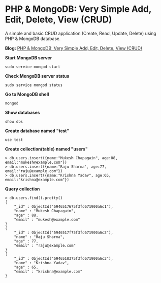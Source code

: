 PHP &amp; MongoDB: Very Simple Add, Edit, Delete, View (CRUD)
========

A simple and basic CRUD application (Create, Read, Update, Delete) using PHP & MongoDB database.

**Blog:** [PHP & MongoDB: Very Simple Add, Edit, Delete, View (CRUD)](http://blog.chapagain.com.np/php-mongodb-very-simple-add-edit-delete-view-crud-beginner-tutorial/)

**Start MongoDB server**

```
sudo service mongod start
```

**Check MongoDB server status**

```
sudo service mongod status
```

**Go to MongoDB shell**

```
mongod
```

**Show databases**

```
show dbs
```

**Create database named "test"**

```
use test
```

**Create collection(table) named "users"**

```
> db.users.insert({name:"Mukesh Chapagain", age:88, email:"mukesh@example.com"})
> db.users.insert({name:"Raju Sharma", age:77, email:"raju@example.com"})
> db.users.insert({name:"Krishna Yadav", age:65, email:"krishna@example.com"})
```

**Query collection**

```
> db.users.find().pretty()
{
	"_id" : ObjectId("5946517675f3fc671900a6c1"),
	"name" : "Mukesh Chapagain",
	"age" : 88,
	"email" : "mukesh@example.com"
}
{
	"_id" : ObjectId("5946517f75f3fc671900a6c2"),
	"name" : "Raju Sharma",
	"age" : 77,
	"email" : "raju@example.com"
}
{
	"_id" : ObjectId("5946518375f3fc671900a6c3"),
	"name" : "Krishna Yadav",
	"age" : 65,
	"email" : "krishna@example.com"
}
```
